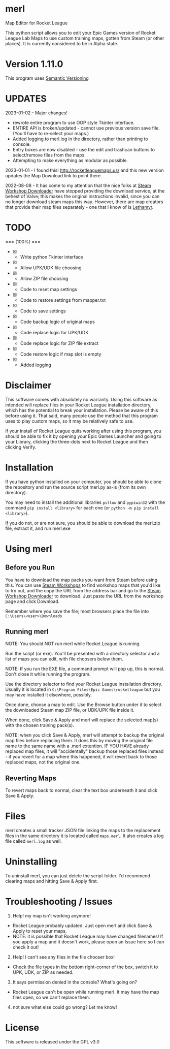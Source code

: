 # merl
Map Editor for Rocket League

This python script allows you to edit your Epic Games version of Rocket League Lab Maps to use custom training maps, gotten from Steam (or other places).
It is currently considered to be in Alpha state.

# Version 1.11.0
This program uses [Semantic Versioning](http://semver.org)

# UPDATES

2023-01-02 - Major changes!
- rewrote entire program to use OOP style Tkinter interface.
- ENTIRE API is broken/updated - cannot use previous version save file. (You'll have to re-select your maps.)
- Added logging to merl.log in the directory, rather than printing to console.
- Entry boxes are now disabled - use the edit and trashcan buttons to select/remove files from the maps.
- Attempting to make everything as modular as possible.

2023-01-01 - I found this! http://rocketleaguemaps.us/ and this new version updates the Map Download link to point there.

2022-08-08 - It has come to my attention that the nice folks at [Steam Workshop Downloader](https://steamworkshopdownloader.io/) have stopped providing the download service, at the behest of Valve; this makes the original instructions invalid, since you can no longer download steam maps this way. However, there are map creators that provide their map files separately - one that I know of is [Lethamyr](https://lethamyr.com/mymaps).

# TODO
 === \(100%\) ===
 - [x] - Write python Tkinter interface
 - [x] - Allow UPK/UDK file choosing
 - [x] - Allow ZIP file choosing
 - [x] - Code to reset map settings 
 - [x] - Code to restore settings from mapper.txt
 - [x] - Code to save settings
 - [x] - Code backup logic of original maps
 - [x] - Code replace logic for UPK/UDK
 - [x] - Code replace logic for ZIP file extract
 - [x] - Code restore logic if map slot is empty
 - [x] - Added logging

# Disclaimer
This software comes with absolutely no warranty. Using this software as intended will replace files in your Rocket League installation directory, which has the potential to break your installation. Please be aware of this before using it. That said, many people use the method that this program uses to play custom maps, so it may be relatively safe to use.

If your install of Rocket League quits working after using this program, you should be able to fix it by opening your Epic Games Launcher and going to your Library, clicking the three-dots next to Rocket League and then clicking Verify.

# Installation
If you have python installed on your computer, you should be able to clone the repository and run the source script merl.py as-is (from its own directory).

You may need to install the additional libraries `pillow` and `pypiwin32` with the command `pip install <library>` for each one (or `python -m pip install <library>`).

If you do not, or are not sure, you should be able to download the merl.zip file, extract it, and run merl.exe

# Using merl
## Before you Run
You have to download the map packs you want from Steam before using this. You can use [Steam Workshops](https://steamcommunity.com/app/252950/workshop/) to find workshop maps that you'd like to try out, and the copy the URL from the address bar and go to the [Steam Workshop Downloader](https://steamworkshopdownloader.io/) to download. Just paste the URL from the workshop page and click Download.

Remember where you save the file; most browsers place the file into `C:\Users\<user>\Downloads`

## Running merl
NOTE: You should NOT run merl while Rocket League is running.

Run the script (or exe). You'll be presented with a directory selector and a list of maps you can edit, with file choosers below them.

NOTE: If you run the EXE file, a command prompt will pop up, this is normal. Don't close it while running the program.

Use the directory selector to find your Rocket League installation directory. Usually it is located in `C:\Program Files\Epic Games\rocketleague` but you may have installed it elsewhere, possibly.

Once done, choose a map to edit. Use the Browse button under it to select the downloaded Steam map ZIP file, or UDK/UPK file inside it.

When done, click Save & Apply and merl will replace the selected map(s) with the chosen training pack(s).

NOTE: when you click Save & Apply, merl will attempt to backup the original map files before replacing them. It does this by moving the original file name to the same name with a .merl extention. IF YOU HAVE already replaced map files, it will "accidentally" backup those replaced files instead - if you revert for a map where this happened, it will revert back to those replaced maps, not the original one.

## Reverting Maps
To revert maps back to normal, clear the text box underneath it and click Save & Apply.

# Files
merl creates a small tracker JSON file linking the maps to the replacement files in the same directory it is located called `maps.merl`. It also creates a log file called `merl.log` as well.

# Uninstalling
To uninstall merl, you can just delete the script folder. I'd recommend clearing maps and hitting Save & Apply first.

# Troubleshooting / Issues
1. Help! my map isn't working anymore!
  - Rocket League probably updated. Just open merl and click Save & Apply to reset your maps.
  - NOTE: it is possible that Rocket League may have changed filenames! If you apply a map and it doesn't work, please open an Issue here so I can check it out!
2. Help! I can't see any files in the file chooser box!
  - Check the file types in the bottom right-corner of the box, switch it to UPK, UDK, or ZIP as needed.
3. It says permission denied in the console? What's going on?
  - Rocket League can't be open while running merl. It may have the map files open, so we can't replace them.
4. not sure what else could go wrong? Let me know!

# License
This software is released under the GPL v3.0
